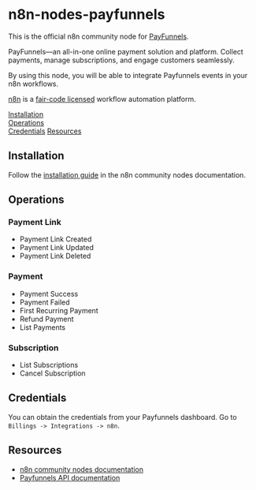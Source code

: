 # n8n-nodes-payfunnels

This is the official n8n community node for [PayFunnels](https://www.payfunnels.com/).

PayFunnels—an all-in-one online payment solution and platform. Collect payments, manage subscriptions, and engage customers seamlessly.

By using this node, you will be able to integrate Payfunnels events in your n8n workflows.

[n8n](https://n8n.io/) is a [fair-code licensed](https://docs.n8n.io/reference/license/) workflow automation platform.

[Installation](#installation)  
[Operations](#operations)  
[Credentials](#credentials)
[Resources](#resources)  

## Installation

Follow the [installation guide](https://docs.n8n.io/integrations/community-nodes/installation/) in the n8n community nodes documentation.

## Operations

### Payment Link
- Payment Link Created
- Payment Link Updated
- Payment Link Deleted

### Payment
- Payment Success
- Payment Failed
- First Recurring Payment
- Refund Payment
- List Payments

### Subscription
- List Subscriptions
- Cancel Subscription


## Credentials

You can obtain the credentials from your Payfunnels dashboard. Go to `Billings -> Integrations -> n8n`.

## Resources

* [n8n community nodes documentation](https://docs.n8n.io/integrations/#community-nodes)
* [Payfunnels API documentation](https://api.payfunnels.com/api/docs)
